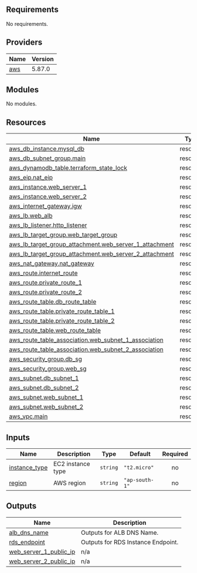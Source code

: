 ## Requirements

No requirements.

## Providers

| Name | Version |
|------|---------|
| <a name="provider_aws"></a> [aws](#provider\_aws) | 5.87.0 |

## Modules

No modules.

## Resources

| Name | Type |
|------|------|
| [aws_db_instance.mysql_db](https://registry.terraform.io/providers/hashicorp/aws/latest/docs/resources/db_instance) | resource |
| [aws_db_subnet_group.main](https://registry.terraform.io/providers/hashicorp/aws/latest/docs/resources/db_subnet_group) | resource |
| [aws_dynamodb_table.terraform_state_lock](https://registry.terraform.io/providers/hashicorp/aws/latest/docs/resources/dynamodb_table) | resource |
| [aws_eip.nat_eip](https://registry.terraform.io/providers/hashicorp/aws/latest/docs/resources/eip) | resource |
| [aws_instance.web_server_1](https://registry.terraform.io/providers/hashicorp/aws/latest/docs/resources/instance) | resource |
| [aws_instance.web_server_2](https://registry.terraform.io/providers/hashicorp/aws/latest/docs/resources/instance) | resource |
| [aws_internet_gateway.igw](https://registry.terraform.io/providers/hashicorp/aws/latest/docs/resources/internet_gateway) | resource |
| [aws_lb.web_alb](https://registry.terraform.io/providers/hashicorp/aws/latest/docs/resources/lb) | resource |
| [aws_lb_listener.http_listener](https://registry.terraform.io/providers/hashicorp/aws/latest/docs/resources/lb_listener) | resource |
| [aws_lb_target_group.web_target_group](https://registry.terraform.io/providers/hashicorp/aws/latest/docs/resources/lb_target_group) | resource |
| [aws_lb_target_group_attachment.web_server_1_attachment](https://registry.terraform.io/providers/hashicorp/aws/latest/docs/resources/lb_target_group_attachment) | resource |
| [aws_lb_target_group_attachment.web_server_2_attachment](https://registry.terraform.io/providers/hashicorp/aws/latest/docs/resources/lb_target_group_attachment) | resource |
| [aws_nat_gateway.nat_gateway](https://registry.terraform.io/providers/hashicorp/aws/latest/docs/resources/nat_gateway) | resource |
| [aws_route.internet_route](https://registry.terraform.io/providers/hashicorp/aws/latest/docs/resources/route) | resource |
| [aws_route.private_route_1](https://registry.terraform.io/providers/hashicorp/aws/latest/docs/resources/route) | resource |
| [aws_route.private_route_2](https://registry.terraform.io/providers/hashicorp/aws/latest/docs/resources/route) | resource |
| [aws_route_table.db_route_table](https://registry.terraform.io/providers/hashicorp/aws/latest/docs/resources/route_table) | resource |
| [aws_route_table.private_route_table_1](https://registry.terraform.io/providers/hashicorp/aws/latest/docs/resources/route_table) | resource |
| [aws_route_table.private_route_table_2](https://registry.terraform.io/providers/hashicorp/aws/latest/docs/resources/route_table) | resource |
| [aws_route_table.web_route_table](https://registry.terraform.io/providers/hashicorp/aws/latest/docs/resources/route_table) | resource |
| [aws_route_table_association.web_subnet_1_association](https://registry.terraform.io/providers/hashicorp/aws/latest/docs/resources/route_table_association) | resource |
| [aws_route_table_association.web_subnet_2_association](https://registry.terraform.io/providers/hashicorp/aws/latest/docs/resources/route_table_association) | resource |
| [aws_security_group.db_sg](https://registry.terraform.io/providers/hashicorp/aws/latest/docs/resources/security_group) | resource |
| [aws_security_group.web_sg](https://registry.terraform.io/providers/hashicorp/aws/latest/docs/resources/security_group) | resource |
| [aws_subnet.db_subnet_1](https://registry.terraform.io/providers/hashicorp/aws/latest/docs/resources/subnet) | resource |
| [aws_subnet.db_subnet_2](https://registry.terraform.io/providers/hashicorp/aws/latest/docs/resources/subnet) | resource |
| [aws_subnet.web_subnet_1](https://registry.terraform.io/providers/hashicorp/aws/latest/docs/resources/subnet) | resource |
| [aws_subnet.web_subnet_2](https://registry.terraform.io/providers/hashicorp/aws/latest/docs/resources/subnet) | resource |
| [aws_vpc.main](https://registry.terraform.io/providers/hashicorp/aws/latest/docs/resources/vpc) | resource |

## Inputs

| Name | Description | Type | Default | Required |
|------|-------------|------|---------|:--------:|
| <a name="input_instance_type"></a> [instance\_type](#input\_instance\_type) | EC2 instance type | `string` | `"t2.micro"` | no |
| <a name="input_region"></a> [region](#input\_region) | AWS region | `string` | `"ap-south-1"` | no |

## Outputs

| Name | Description |
|------|-------------|
| <a name="output_alb_dns_name"></a> [alb\_dns\_name](#output\_alb\_dns\_name) | Outputs for ALB DNS Name. |
| <a name="output_rds_endpoint"></a> [rds\_endpoint](#output\_rds\_endpoint) | Outputs for RDS Instance Endpoint. |
| <a name="output_web_server_1_public_ip"></a> [web\_server\_1\_public\_ip](#output\_web\_server\_1\_public\_ip) | n/a |
| <a name="output_web_server_2_public_ip"></a> [web\_server\_2\_public\_ip](#output\_web\_server\_2\_public\_ip) | n/a |
<!-- END_TF_DOCS -->
